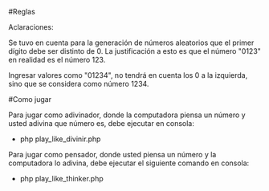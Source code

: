 #Reglas

Aclaraciones:

Se tuvo en cuenta para la generación de números aleatorios que el primer dígito debe ser distinto de 0. La justificación a esto es que el número "0123" en realidad es el número 123.

Ingresar valores como "01234", no tendrá en cuenta los 0 a la izquierda, sino que se considera como número 1234.


#Como jugar

Para jugar como adivinador, donde la computadora piensa un número y usted adivina que número es, debe ejecutar en consola:

- php play_like_divinir.php 

Para jugar como pensador, donde usted piensa un número y la computadora lo adivina, debe ejecutar el siguiente comando en consola:

- php play_like_thinker.php